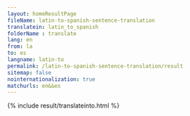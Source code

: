 ```yaml
---
layout: homeResultPage
fileName: latin-to-spanish-sentence-translation
translatein: latin_to_spanish
folderName : translate
lang: en
from: la
to: es
langname: latin-to
permalink: /latin-to-spanish-sentence-translation/result
sitemap: false
nointernationalization: true
matchurls: en&&es
---
```

{% include result/translateinto.html %}

<script src="/js/result/translation.js" data-foldername="{{page.folderName}}" data-lang="{{page.lang}}"></script>
